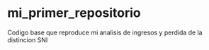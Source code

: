 # mi_primer_repositorio
Codigo base que reproduce mi analisis de ingresos y perdida de la distincion SNI  
